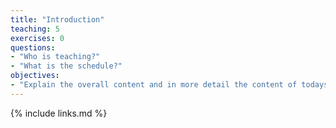 ```yaml
---
title: "Introduction"
teaching: 5
exercises: 0
questions:
- "Who is teaching?"
- "What is the schedule?"
objectives:
- "Explain the overall content and in more detail the content of todays lesson."
---
```


{% include links.md %}
